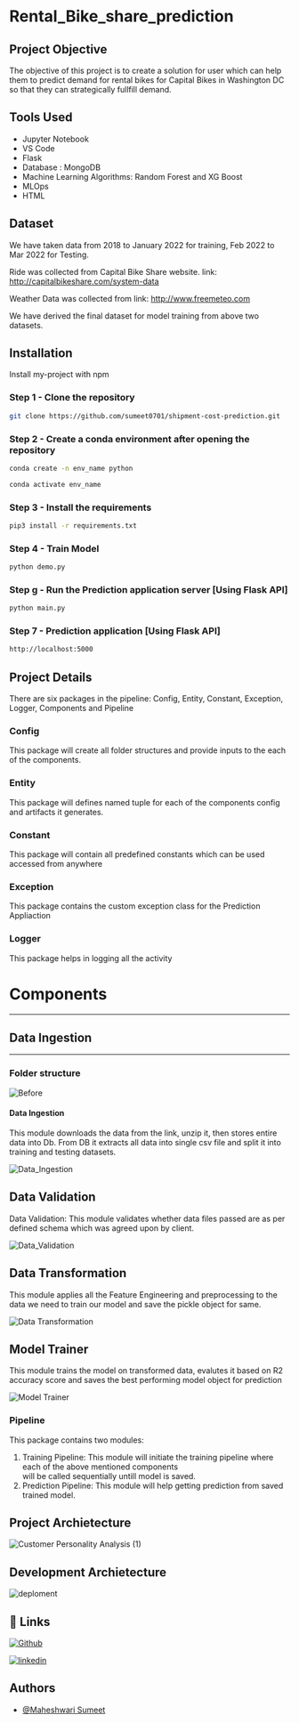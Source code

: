 # Rental_Bike_share_prediction
## Project Objective
The objective of this project is to create a solution for user which can help them to predict demand for rental bikes for Capital Bikes in Washington DC so that they can strategically fullfill demand.

## Tools Used
- Jupyter Notebook
- VS Code
- Flask
- Database : MongoDB
- Machine Learning Algorithms: Random Forest and XG Boost
- MLOps
- HTML


## Dataset
We have taken data from 2018 to January 2022 for training, Feb 2022 to Mar 2022 for Testing.

Ride was collected from Capital Bike Share website.
link: http://capitalbikeshare.com/system-data

Weather Data was collected from link: http://www.freemeteo.com

We have derived the final dataset for model training from above two datasets.

## Installation

Install my-project with npm

### Step 1 - Clone the repository
```bash
git clone https://github.com/sumeet0701/shipment-cost-prediction.git
```

### Step 2 - Create a conda environment after opening the repository

```bash
conda create -n env_name python
```

```bash
conda activate env_name
```

### Step 3 - Install the requirements
```bash
pip3 install -r requirements.txt
```


### Step 4 - Train Model
```bash
python demo.py

```

### Step g - Run the Prediction application server [Using Flask API]
```bash
python main.py
```

### Step 7 - Prediction application [Using Flask API]
```bash
http://localhost:5000

```

## Project Details
There are six packages in the pipeline: Config, Entity, Constant, Exception, Logger, Components and Pipeline

### Config
This package will create all folder structures and provide inputs to the each of the components.

### Entity
This package will defines named tuple for each of the components config and artifacts it generates.

### Constant
This package will contain all predefined constants which can be used accessed from anywhere

### Exception
This package contains the custom exception class for the Prediction Appliaction

### Logger
This package helps in logging all the activity

# Components
--------
## Data Ingestion 
-----
### Folder structure 

![Before](https://user-images.githubusercontent.com/109200332/226115648-39a3c045-c68f-4a44-8398-2d643aa9fec9.png)


#### Data Ingestion 
This module downloads the data from the link, unzip it, then stores entire data into Db.
From DB it extracts all data into single csv file and split it into training and testing datasets.

![Data_Ingestion](https://user-images.githubusercontent.com/109200332/226117526-e5669825-d7e4-4e9a-8347-8ce11d314386.png)


## Data Validation

Data Validation: This module validates whether data files passed are as per defined schema which was agreed upon by client.


![Data_Validation](https://user-images.githubusercontent.com/109200332/226121268-9ef2e4ca-21d1-4f9b-a6f5-cd8c15323bc4.png)


## Data Transformation

This module applies all the Feature Engineering and preprocessing to the data we need to 
train our model and save  the pickle object for same.

![Data Transformation](https://user-images.githubusercontent.com/109200332/226129709-116764b4-8eab-43e8-bacb-934ad7f2ad2a.png)

## Model Trainer
 This module trains the model on transformed data, evalutes it based on R2 accuracy score and 
 saves the best performing model object for prediction

![Model Trainer](https://user-images.githubusercontent.com/109200332/226136355-3704614b-c6e6-4eb7-b39c-e29ce9127847.png)

### Pipeline
This package contains two modules:
1. Training Pipeline: This module will initiate the training pipeline where each of the above mentioned components  
                      will be called sequentially untill model is saved.
2. Prediction Pipeline: This module will help getting prediction from saved trained model.


## Project Archietecture

![Customer Personality Analysis (1)](https://github.com/sumeet0701/shipment-cost-prediction/assets/63961794/96191954-0dd7-4d87-b233-b8f5acaef742)

## Development Archietecture
![deploment](https://github.com/sumeet0701/shipment-cost-prediction/assets/63961794/cc656631-3588-468d-9dc9-17d0bcd11843)

 



## 🔗 Links
[![Github](https://img.shields.io/badge/GitHub-000?style=for-the-badge&logo=ko-fi&logoColor=white)](https://github.com/sumeet0701/)

[![linkedin](https://img.shields.io/badge/linkedin-0A66C2?style=for-the-badge&logo=linkedin&logoColor=white)](https://www.linkedin.com/in/sumeet-maheshwari/)





## Authors

- [@Maheshwari Sumeet](https://github.com/sumeet0701)




